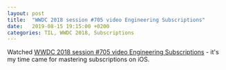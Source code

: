 ```yaml
---
layout: post
title:  "WWDC 2018 session #705 video Engineering Subscriptions"
date:   2019-08-15 19:15:00 +0200
categories: TIL, WWDC 2018, Subscriptions
---
```

Watched [WWDC 2018 session #705 video Engineering Subscriptions](https://developer.apple.com/videos/play/wwdc2018/705/) - it's my time came for mastering subscriptions on iOS.

